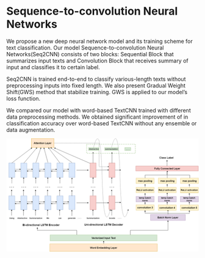 # Sequence-to-convolution Neural Networks

We propose a new deep neural network model and its training scheme for text
classification. Our model Sequence-to-convolution Neural Networks(Seq2CNN)
consists of two blocks: Sequential Block that summarizes input texts and Convolution
Block that receives summary of input and classifies it to certain label.

Seq2CNN is trained end-to-end to classify various-length texts without preprocessing
inputs into fixed length. We also present Gradual Weight Shift(GWS)
method that stabilize training. GWS is applied to our model’s loss function.

We compared our model with word-based TextCNN trained with different data preprocessing
methods. We obtained significant improvement of in classification accuracy
over word-based TextCNN without any ensemble or data augmentation.

![alt text](https://github.com/tgisaturday/Seq2CNN/blob/master/seq2CNN.png)

